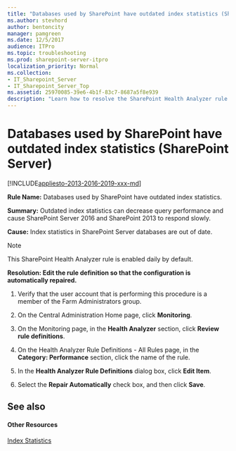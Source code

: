 ```yaml
---
title: "Databases used by SharePoint have outdated index statistics (SharePoint Server)"
ms.author: stevhord
author: bentoncity
manager: pamgreen
ms.date: 12/5/2017
audience: ITPro
ms.topic: troubleshooting
ms.prod: sharepoint-server-itpro
localization_priority: Normal
ms.collection:
- IT_Sharepoint_Server
- IT_Sharepoint_Server_Top
ms.assetid: 25970085-39e6-4b1f-83c7-8687a5f8e939
description: "Learn how to resolve the SharePoint Health Analyzer rule: Databases used by SharePoint have outdated index statistics, for SharePoint Server."
---
```


# Databases used by SharePoint have outdated index statistics (SharePoint Server)

[!INCLUDE[appliesto-2013-2016-2019-xxx-md](../includes/appliesto-2013-2016-2019-xxx-md.md)]
  
 **Rule Name:** Databases used by SharePoint have outdated index statistics. 
  
 **Summary:** Outdated index statistics can decrease query performance and cause SharePoint Server 2016 and SharePoint 2013 to respond slowly. 
  
 **Cause:** Index statistics in SharePoint Server databases are out of date. 
  
> [!NOTE]
> This SharePoint Health Analyzer rule is enabled daily by default. 
  
 **Resolution: Edit the rule definition so that the configuration is automatically repaired.**
  
1. Verify that the user account that is performing this procedure is a member of the Farm Administrators group.
    
2. On the Central Administration Home page, click **Monitoring**.
    
3. On the Monitoring page, in the **Health Analyzer** section, click **Review rule definitions**.
    
4. On the Health Analyzer Rule Definitions - All Rules page, in the **Category: Performance** section, click the name of the rule. 
    
5. In the **Health Analyzer Rule Definitions** dialog box, click **Edit Item**.
    
6. Select the **Repair Automatically** check box, and then click **Save**.
    
## See also

#### Other Resources

[Index Statistics](http://go.microsoft.com/fwlink/?LinkID=761157&amp;clcid=0x409)

